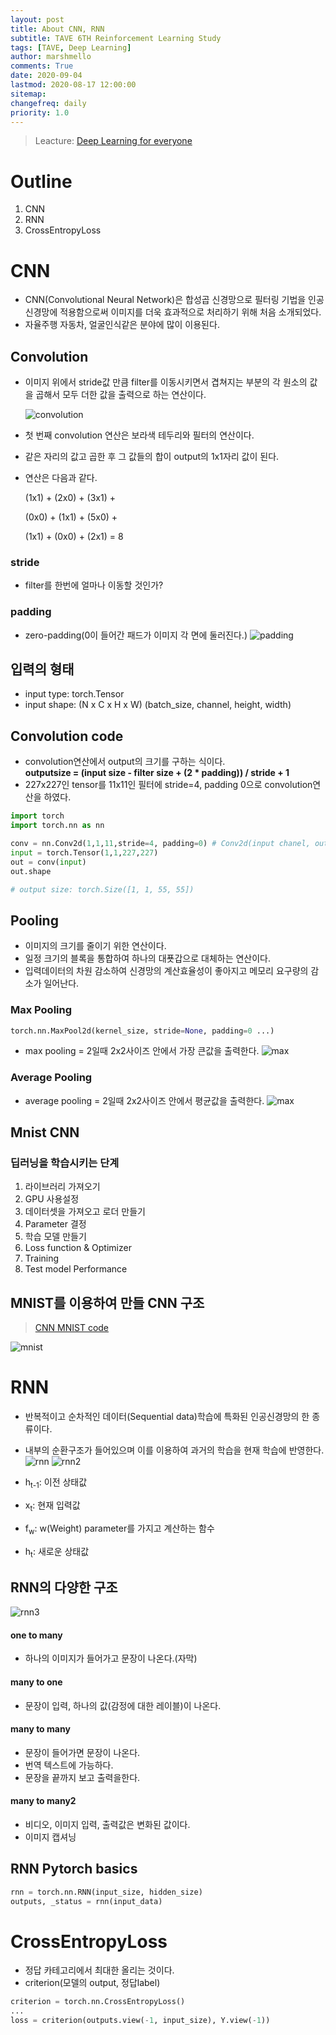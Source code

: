 ```yaml
---
layout: post
title: About CNN, RNN
subtitle: TAVE 6TH Reinforcement Learning Study
tags: [TAVE, Deep Learning]
author: marshmello
comments: True
date: 2020-09-04
lastmod: 2020-08-17 12:00:00
sitemap:
changefreq: daily
priority: 1.0
---
```


> Leacture: [Deep Learning for everyone](https://www.youtube.com/playlist?list=PLQ28Nx3M4JrhkqBVIXg-i5_CVVoS1UzAv)

# Outline

1. CNN
2. RNN
3. CrossEntropyLoss

# CNN

- CNN(Convolutional Neural Network)은 합성곱 신경망으로 필터링 기법을 인공신경망에 적용함으로써 이미지를 더욱 효과적으로 처리하기 위해 처음 소개되었다.
- 자율주행 자동차, 얼굴인식같은 분야에 많이 이용된다.

## Convolution

- 이미지 위에서 stride값 만큼 filter를 이동시키면서 겹쳐지는 부분의 각 원소의 값을 곱해서 모두 더한 값을 출력으로 하는 연산이다.

  ![convolution](/assets/img/RL_Study4/convolution.png)

- 첫 번째 convolution 연산은 보라색 테두리와 필터의 연산이다.
- 같은 자리의 값고 곱한 후 그 값들의 합이 output의 1x1자리 값이 된다.
- 연산은 다음과 같다.
  <p>(1x1) + (2x0) + (3x1) +</p>
  <p>(0x0) + (1x1) + (5x0) +</p>
  <p>(1x1) + (0x0) + (2x1) = 8</p>

### stride

- filter를 한번에 얼마나 이동할 것인가?

### padding

- zero-padding(0이 들어간 패드가 이미지 각 면에 둘러진다.)
  ![padding](/assets/img/RL_Study4/padding.png)

## 입력의 형태

- input type: torch.Tensor
- input shape: (N x C x H x W)
  (batch_size, channel, height, width)

## Convolution code

- convolution연산에서 output의 크기를 구하는 식이다.  
  <b>outputsize = (input size - filter size + (2 \* padding)) / stride + 1</b>
- 227x227인 tensor를 11x11인 필터에 stride=4, padding 0으로 convolution연산을 하였다.

```python
import torch
import torch.nn as nn

conv = nn.Conv2d(1,1,11,stride=4, padding=0) # Conv2d(input chanel, output chanel, filter size, stride, padding)
input = torch.Tensor(1,1,227,227)
out = conv(input)
out.shape

# output size: torch.Size([1, 1, 55, 55])
```

## Pooling

- 이미지의 크기를 줄이기 위한 연산이다.
- 일정 크기의 블록을 통합하여 하나의 대푯갑으로 대체하는 연산이다.
- 입력데이터의 차원 감소하여 신경망의 계산효율성이 좋아지고 메모리 요구량의 감소가 일어난다.

### Max Pooling

```python
torch.nn.MaxPool2d(kernel_size, stride=None, padding=0 ...)
```

- max pooling = 2일때 2x2사이즈 안에서 가장 큰값을 출력한다.
  ![max](/assets/img/RL_Study4/max.png)

### Average Pooling

- average pooling = 2일때 2x2사이즈 안에서 평균값을 출력한다.
  ![max](/assets/img/RL_Study4/avg.png)

## Mnist CNN

### 딥러닝을 학습시키는 단계

1. 라이브러리 가져오기
2. GPU 사용설정
3. 데이터셋을 가져오고 로더 만들기
4. Parameter 결정
5. 학습 모델 만들기
6. Loss function & Optimizer
7. Training
8. Test model Performance

## MNIST를 이용하여 만들 CNN 구조

> [CNN MNIST code](https://github.com/Marshmellowon/DeepLearning_with_Pytorch/blob/master/Mnist_CNN_jupyter.ipynb)

![mnist](/assets/img/RL_Study4/Mnist.png)

# RNN

- 반복적이고 순차적인 데이터(Sequential data)학습에 특화된 인공신경망의 한 종류이다.
- 내부의 순환구조가 들어있으며 이를 이용하여 과거의 학습을 현재 학습에 반영한다.
  ![rnn](/assets/img/RL_Study4/rnn.png)
  ![rnn2](/assets/img/RL_Study4/rnn2.png)

- h<sub>t-1</sub>: 이전 상태값
- x<sub>t</sub>: 현재 입력값
- f<sub>w</sub>: w(Weight) parameter를 가지고 계산하는 함수
- h<sub>t</sub>: 새로운 상태값

## RNN의 다양한 구조

![rnn3](/assets/img/RL_Study4/rnn3.png)

#### one to many

- 하나의 이미지가 들어가고 문장이 나온다.(자막)

#### many to one

- 문장이 입력, 하나의 값(감정에 대한 레이블)이 나온다.

#### many to many

- 문장이 들어가면 문장이 나온다.
- 번역 텍스트에 가능하다.
- 문장을 끝까지 보고 출력을한다.

#### many to many2

- 비디오, 이미지 입력, 출력값은 변화된 값이다.
- 이미지 캡셔닝

## RNN Pytorch basics

```python
rnn = torch.nn.RNN(input_size, hidden_size)
outputs, _status = rnn(input_data)
```

# CrossEntropyLoss

- 정답 카테고리에서 최대한 올리는 것이다.
- criterion(모델의 output, 정답label)

```python
criterion = torch.nn.CrossEntropyLoss()
...
loss = criterion(outputs.view(-1, input_size), Y.view(-1))
```

